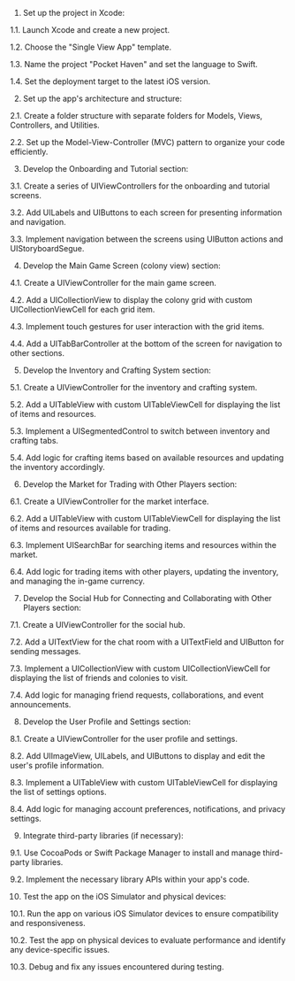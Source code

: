 1. Set up the project in Xcode:

1.1. Launch Xcode and create a new project.

1.2. Choose the "Single View App" template.

1.3. Name the project "Pocket Haven" and set the language to Swift.

1.4. Set the deployment target to the latest iOS version.

2. Set up the app's architecture and structure:

2.1. Create a folder structure with separate folders for Models, Views, Controllers, and Utilities.

2.2. Set up the Model-View-Controller (MVC) pattern to organize your code efficiently.

3. Develop the Onboarding and Tutorial section:

3.1. Create a series of UIViewControllers for the onboarding and tutorial screens.

3.2. Add UILabels and UIButtons to each screen for presenting information and navigation.

3.3. Implement navigation between the screens using UIButton actions and UIStoryboardSegue.

4. Develop the Main Game Screen (colony view) section:

4.1. Create a UIViewController for the main game screen.

4.2. Add a UICollectionView to display the colony grid with custom UICollectionViewCell for each grid item.

4.3. Implement touch gestures for user interaction with the grid items.

4.4. Add a UITabBarController at the bottom of the screen for navigation to other sections.

5. Develop the Inventory and Crafting System section:

5.1. Create a UIViewController for the inventory and crafting system.

5.2. Add a UITableView with custom UITableViewCell for displaying the list of items and resources.

5.3. Implement a UISegmentedControl to switch between inventory and crafting tabs.

5.4. Add logic for crafting items based on available resources and updating the inventory accordingly.

6. Develop the Market for Trading with Other Players section:

6.1. Create a UIViewController for the market interface.

6.2. Add a UITableView with custom UITableViewCell for displaying the list of items and resources available for trading.

6.3. Implement UISearchBar for searching items and resources within the market.

6.4. Add logic for trading items with other players, updating the inventory, and managing the in-game currency.

7. Develop the Social Hub for Connecting and Collaborating with Other Players section:

7.1. Create a UIViewController for the social hub.

7.2. Add a UITextView for the chat room with a UITextField and UIButton for sending messages.

7.3. Implement a UICollectionView with custom UICollectionViewCell for displaying the list of friends and colonies to visit.

7.4. Add logic for managing friend requests, collaborations, and event announcements.

8. Develop the User Profile and Settings section:

8.1. Create a UIViewController for the user profile and settings.

8.2. Add UIImageView, UILabels, and UIButtons to display and edit the user's profile information.

8.3. Implement a UITableView with custom UITableViewCell for displaying the list of settings options.

8.4. Add logic for managing account preferences, notifications, and privacy settings.

9. Integrate third-party libraries (if necessary):

9.1. Use CocoaPods or Swift Package Manager to install and manage third-party libraries.

9.2. Implement the necessary library APIs within your app's code.

10. Test the app on the iOS Simulator and physical devices:

10.1. Run the app on various iOS Simulator devices to ensure compatibility and responsiveness.

10.2. Test the app on physical devices to evaluate performance and identify any device-specific issues.

10.3. Debug and fix any issues encountered during testing.